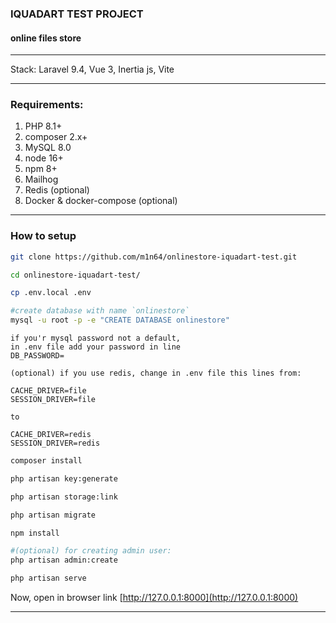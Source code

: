 ### IQUADART TEST PROJECT
#### online files store
*****

Stack: Laravel 9.4, Vue 3, Inertia js, Vite

*****

### Requirements: 
1. PHP 8.1+
2. composer 2.x+
3. MySQL 8.0
4. node 16+
5. npm 8+
6. Mailhog
7. Redis (optional)
8. Docker & docker-compose (optional)

******

### How to setup

```bash
git clone https://github.com/m1n64/onlinestore-iquadart-test.git
```
```bash
cd onlinestore-iquadart-test/
```
```bash
cp .env.local .env
```

```bash
#create database with name `onlinestore`
mysql -u root -p -e "CREATE DATABASE onlinestore"
```

```
if you'r mysql password not a default, 
in .env file add your password in line 
DB_PASSWORD=
```

```
(optional) if you use redis, change in .env file this lines from:

CACHE_DRIVER=file
SESSION_DRIVER=file

to

CACHE_DRIVER=redis
SESSION_DRIVER=redis
```

```bash
composer install
```

```bash
php artisan key:generate
```

```bash
php artisan storage:link
```

```bash
php artisan migrate
```

```bash
npm install
```

```bash
#(optional) for creating admin user:
php artisan admin:create
```

```bash
php artisan serve
```

Now, open in browser link [http://127.0.0.1:8000](http://127.0.0.1:8000)

******
